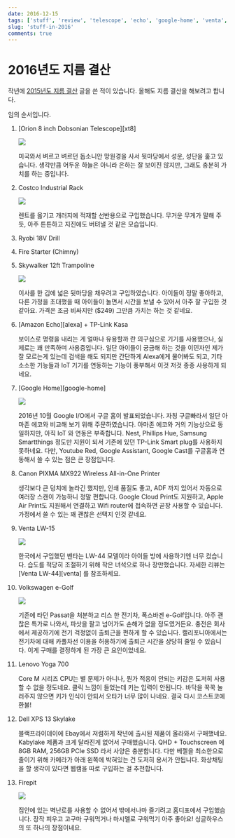 ```yaml
---
date: 2016-12-15
tags: ['stuff', 'review', 'telescope', 'echo', 'google-home', 'venta', 'e-golf', 'xps-13', 'firepit' ]
slug: 'stuff-in-2016'
comments: true
---
```


# 2016년도 지름 결산
작년에 [2015년도 지름 결산](../2015/2015-12-24-stuff-in-2015.md) 글을 쓴 적이 있습니다.
올해도 지름 결산을 해보려고 합니다.

임의 순서입니다.

1.  [Orion 8 inch Dobsonian Telescope][xt8]

    ![](../../../media/sky/equipt/orion-xt8.png)

    미국와서 벼르고 벼르던 돕소니안 망원경을 사서 뒷마당에서 성운, 성단을 훑고 있습니다.
    생각만큼 어두운 하늘은 아니라 은하는 잘 보이진 않지만, 그래도 충분히 가치를 하는 중입니다.

1.  Costco Industrial Rack

    ![](../../../media/blog/2016_stuff/costco-whale-industrial-rack.jpg)

    렌트를 옮기고 개러지에 적재할 선반용으로 구입했습니다.
    무거운 무게가 말해 주듯, 아주 튼튼하고 지진에도 버텨낼 것 같은 모습입니다.

1.  Ryobi 18V Drill

1.  Fire Starter (Chimny)

1.  Skywalker 12ft Trampoline

    ![](../../../media/blog/2016_stuff/skywalker-trampoline.jpg)

    이사를 한 김에 넓은 뒷마당을 채우려고 구입하였습니다.
    아이들이 정말 좋아하고, 다른 가정을 초대했을 때 아이들이 놀면서 시간을 보낼 수 있어서 아주 잘 구입한 것 같아요.
    가격은 조금 비싸지만 ($249) 그만큼 가치는 하는 것 같네요.

1.  [Amazon Echo][alexa] + TP-Link Kasa

    보이스로 명령을 내리는 게 얼마나 유용할까 란 의구심으로 기기를 사용했으나, 실제로는 꽤 만족하며 사용중입니다.
    일단 아이들이 궁금해 하는 것을 이민자인 제가 잘 모르는게 있는데 검색을 해도 되지만 간단하게 Alexa에게 물어봐도 되고, 기타 소소한 기능들과 IoT 기기를 연동하는 기능이 풍부해서 이것 저것 종종 사용하게 되네요.

1.  [Google Home][google-home]

    ![](../../../media/page/review/google-home.jpg)

    2016년 10월 Google I/O에서 구글 홈이 발표되었습니다.
    자칭 구글빠라서 일단 아마존 에코와 비교해 보기 위해 주문하였습니다.
    아마존 에코와 거의 기능상으로 동일하지만, 아직 IoT 와 연동은 부족합니다.
    Nest, Phillips Hue, Samsung Smartthings 정도만 지원이 되서 기존에 있던 TP-Link Smart plug를 사용하지 못하네요.
    다만, Youtube Red, Google Assistant, Google Cast를 구글홈과 연동해서 쓸 수 있는 점은 큰 장점입니다.

1.  Canon PIXMA MX922 Wireless All-in-One Printer

    생각보다 큰 덩치에 놀라긴 했지만, 인쇄 품질도 좋고, ADF 까지 있어서 자동으로 여러장 스캔이 가능하니 정말 편합니다.
    Google Cloud Print도 지원하고, Apple Air Print도 지원해서 연결하고 Wifi router에 접속하면 곧장 사용할 수 있습니다.
    가정에서 쓸 수 있는 꽤 괜찮은 선택지 인것 같네요.

1.  Venta LW-15

    ![](../../../media/blog/2016_stuff/venta-lw15.jpg)

    한국에서 구입했던 벤타는 LW-44 모델이라 아이들 방에 사용하기엔 너무 컸습니다.
    습도를 적당히 조절하기 위해 작은 녀석으로 하나 장만했습니다.
    자세한 리뷰는 [Venta LW-44][venta] 를 참조하세요.

1.  Volkswagen e-Golf

    ![](../../../media/blog/2016_stuff/e-golf.jpg)

    기존에 타던 Passat을 처분하고 리스 한 전기차, 폭스바겐 e-Golf입니다.
    아주 괜찮은 특가로 나와서, 파삿을 팔고 넘어가도 손해가 없을 정도였거든요.
    충전은 회사에서 제공하기에 전기 걱정없이 출퇴근을 편하게 할 수 있습니다.
    캘리포니아에서는 전기차에 대해 카풀차선 이용을 허용하기에 출퇴근 시간을 상당히 줄일 수 있습니다.
    이게 구매를 결정하게 된 가장 큰 요인이었네요.

1.  Lenovo Yoga 700

    Core M 시리즈 CPU는 별 문제가 아니나, 뭔가 적응이 안되는 키감은 도저히 사용할 수 없을 정도네요.
    클릭 느낌이 들었는데 키는 입력이 안됩니다. 바닥을 꾹꾹 눌러주지 않으면 키가 인식이 안되서
    오타가 너무 많이 나네요. 결국 다시 코스트코에 환불!

1.  Dell XPS 13 Skylake

    블랙프라이데이에 Ebay에서 저렴하게 작년에 출시된 제품이 올라와서 구매했네요.
    Kabylake 제품과 크게 달라진게 없어서 구매했습니다. QHD + Touchscreen 에 8GB RAM, 256GB PCIe SSD 라서 사양은 충분합니다.
    다만 베젤을 최소한으로 줄이기 위해 카메라가 아래 왼쪽에 박혀있는 건 도저히 용서가 안됩니다.
    화상채팅을 할 생각이 있다면 웹캠을 따로 구입하는 걸 추천합니다.

1.  Firepit

    ![](../../../media/blog/2016_stuff/fire_pit.jpg)

    집안에 있는 벽난로를 사용할 수 없어서 밖에서나마 즐기려고 홈디포에서 구입했습니다.
    장작 피우고 고구마 구워먹거나 마시멜로 구워먹기 아주 좋아요!
    싱글하우스의 또 하나의 장점이네요.


